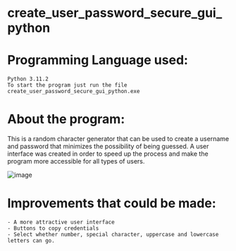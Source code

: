 # create_user_password_secure_gui_python

# Programming Language used:

    Python 3.11.2
    To start the program just run the file create_user_password_secure_gui_python.exe
    
# About the program:
    
   This is a random character generator that can be used to create a username and password that minimizes the possibility of being guessed. A user interface was created in order to speed up the process and make the program more accessible for all types of users.

![image](https://github.com/gabflag/create_user_password_secure_gui_python/assets/95552879/e7f189e1-d19f-40a9-be1a-def1a37a7557)

# Improvements that could be made:

    - A more attractive user interface
    - Buttons to copy credentials
    - Select whether number, special character, uppercase and lowercase letters can go.
